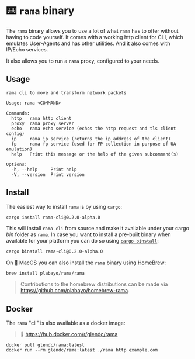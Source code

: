# ⌨️ `rama` binary

The `rama` binary allows you to use a lot of what `rama` has to offer without
having to code yourself. It comes with a working http client for CLI, which emulates
User-Agents and has other utilities. And it also comes with IP/Echo services.

It also allows you to run a `rama` proxy, configured to your needs.

## Usage

```text
rama cli to move and transform network packets

Usage: rama <COMMAND>

Commands:
  http   rama http client
  proxy  rama proxy server
  echo   rama echo service (echos the http request and tls client config)
  ip     rama ip service (returns the ip address of the client)
  fp     rama fp service (used for FP collection in purpose of UA emulation)
  help   Print this message or the help of the given subcommand(s)

Options:
  -h, --help     Print help
  -V, --version  Print version
```

## Install

The easiest way to install `rama` is by using `cargo`:

```sh
cargo install rama-cli@0.2.0-alpha.0
```

This will install `rama-cli` from source and make it available
under your cargo _bin_ folder as `rama`. In case you want to install
a pre-built binary when available for your platform you can do so
using [`cargo binstall`](https://github.com/cargo-bins/cargo-binstall):

```sh
cargo binstall rama-cli@0.2.0-alpha.0
```

On 🍎 MacOS you can also install the `rama` binary using [HomeBrew](https://brew.sh/):

```
brew install plabayo/rama/rama
```

> Contributions to the homebrew distributions can be made via
> <https://github.com/plabayo/homebrew-rama>.

## Docker

The `rama` "cli" is also available as a docker image:

> 🔗 <https://hub.docker.com/r/glendc/rama>

```
docker pull glendc/rama:latest
docker run --rm glendc/rama:latest ./rama http example.com
```
